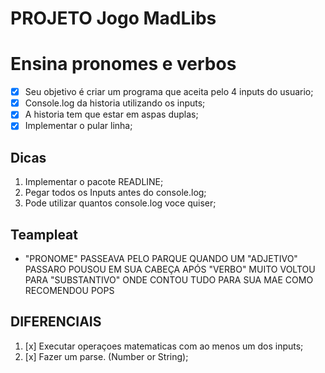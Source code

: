 # PROJETO Jogo MadLibs

# Ensina pronomes e verbos 

- [x] Seu objetivo é criar um programa que aceita pelo 4 inputs do usuario;
- [x] Console.log da historia utilizando os inputs;
- [x] A historia tem que estar em aspas duplas;
- [x] Implementar o pular linha;

## Dicas

1. Implementar o pacote READLINE;
2. Pegar todos os Inputs antes do console.log;
3. Pode utilizar quantos console.log voce quiser;

## Teampleat

- "PRONOME" PASSEAVA PELO PARQUE QUANDO UM "ADJETIVO" PASSARO POUSOU EM SUA CABEÇA APÓS "VERBO" MUITO VOLTOU PARA "SUBSTANTIVO" ONDE CONTOU TUDO PARA SUA MAE COMO RECOMENDOU POPS

## DIFERENCIAIS 

1. [x] Executar operaçoes matematicas com ao menos um dos inputs;
2. [x] Fazer um parse. (Number or String);